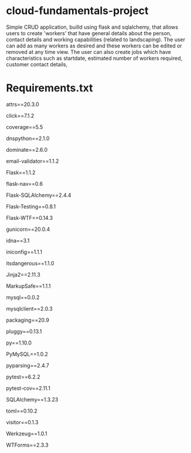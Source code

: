 # cloud-fundamentals-project

Simple CRUD application, builld using flask and sqlalchemy, that allows users to create 'workers' that have general details about the person, contact details and working capabilities (related to landscaping). The user can add as many workers as desired and these workers can be edited or removed at any time view. The user can also create jobs which have characteristics such as startdate, estimated number of workers required, customer contact details, 




# Requirements.txt
attrs==20.3.0

click==7.1.2

coverage==5.5

dnspython==2.1.0

dominate==2.6.0

email-validator==1.1.2

Flask==1.1.2

flask-nav==0.6

Flask-SQLAlchemy==2.4.4

Flask-Testing==0.8.1

Flask-WTF==0.14.3

gunicorn==20.0.4

idna==3.1

iniconfig==1.1.1

itsdangerous==1.1.0

Jinja2==2.11.3

MarkupSafe==1.1.1

mysql==0.0.2

mysqlclient==2.0.3

packaging==20.9

pluggy==0.13.1

py==1.10.0

PyMySQL==1.0.2

pyparsing==2.4.7

pytest==6.2.2

pytest-cov==2.11.1

SQLAlchemy==1.3.23

toml==0.10.2

visitor==0.1.3

Werkzeug==1.0.1

WTForms==2.3.3

 
